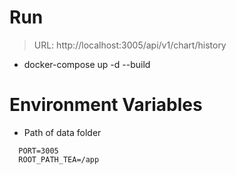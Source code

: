 # Run

> URL: http://localhost:3005/api/v1/chart/history

- docker-compose up -d --build

# Environment Variables

- Path of data folder

```
  PORT=3005
  ROOT_PATH_TEA=/app
```
